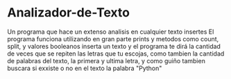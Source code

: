 # Analizador-de-Texto
Un programa que hace un extenso analisis en cualquier texto insertes
El programa funciona utilizando en gran parte prints y metodos como count, split, y valores booleanos
inserta un texto y el programa te dirá la cantidad de veces que se repiten las letras que tu escojas, como 
tambien la cantidad de palabras del texto, la primera y ultima letra, y como guiño tambien buscara si exxiste o no en
el texto la palabra "Python"

